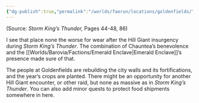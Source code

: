 ```yaml
---
{"dg-publish":true,"permalink":"/worlds/faerun/locations/goldenfields/"}
---
```



(Source: *Storm King’s Thunder,* Pages 44-48, 86)

I see that place none the worse for wear after the Hill Giant insurgency during *Storm King’s Thunder*. The combination of Chauntea’s benevolence and the [[Worlds/Barovia/Factions/Emerald Enclave\|Emerald Enclave]]’s presence made sure of that.

The people at Goldenfields are rebuilding the city walls and its fortifications, and the year’s crops are planted. There might be an opportunity for another Hill Giant encounter, or other raid, but none as massive as in *Storm King’s Thunder*. You can also add minor quests to protect food shipments somewhere in here.
